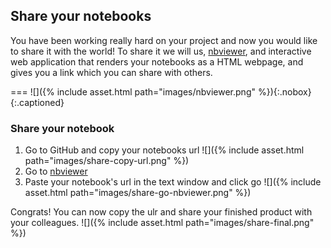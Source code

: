 ---
---

## Share your notebooks

You have been working really hard on your project and now you would like to share it with the world!
To share it we will us, [nbviewer](https://nbviewer.jupyter.org), and interactive web application that renders your notebooks as a HTML webpage, and gives you a link which you can share with others.

===
![]({% include asset.html path="images/nbviewer.png" %}){:.nobox}
{:.captioned}

### Share your notebook

1. Go to GitHub and copy your notebooks url
![]({% include asset.html path="images/share-copy-url.png" %})
2. Go to [nbviewer](https://nbviewer.jupyter.org)
3. Paste your notebook's url in the text window and click go
![]({% include asset.html path="images/share-go-nbviewer.png" %})

Congrats! You can now copy the ulr and share your finished product with your colleagues.
![]({% include asset.html path="images/share-final.png" %})





